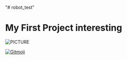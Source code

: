 "# robot_test"
# My First Project interesting

![PICTURE](https://giphy.com/embed/WOimknZN9v5UXaJJ22)

<a href="https://gitmoji.dev">
  <img
    src="https://img.shields.io/badge/gitmoji-%20😜%20😍-FFDD67.svg?style=flat-square"
    alt="Gitmoji"
  />
</a>
